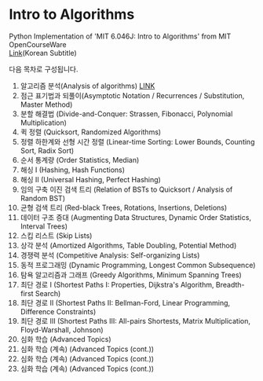 # Intro to Algorithms
Python Implementation of 'MIT 6.046J: Intro to Algorithms' from MIT OpenCourseWare<br>
[Link](http://www.snow.or.kr/lecture/applied_sciences/computer_science/532.html)(Korean Subtitle)

다음 목차로 구성됩니다.
1. 알고리즘 분석(Analysis of algorithms) [LINK](https://nbviewer.jupyter.org/github/jungwon1413/intro-to-algorithms/blob/master/Codes/Lec1.ipynb)
2. 점근 표기법과 되풀이(Asymptotic Notation / Recurrences / Substitution, Master Method)
3. 분할 해결법 (Divide-and-Conquer: Strassen, Fibonacci, Polynomial Multiplication)
4. 퀵 정렬 (Quicksort, Randomized Algorithms)
5. 정렬 하한계와 선형 시간 정렬 (Linear-time Sorting: Lower Bounds, Counting Sort, Radix Sort)
6. 순서 통계량 (Order Statistics, Median)
7. 해싱 I (Hashing, Hash Functions)
8. 해싱 II (Universal Hashing, Perfect Hashing)
9. 임의 구축 이진 검색 트리 (Relation of BSTs to Quicksort / Analysis of Random BST)
10. 균형 검색 트리 (Red-black Trees, Rotations, Insertions, Deletions)
11. 데이터 구조 증대 (Augmenting Data Structures, Dynamic Order Statistics, Interval Trees)
12. 스킵 리스트 (Skip Lists)
13. 상각 분석 (Amortized Algorithms, Table Doubling, Potential Method)
14. 경쟁력 분석 (Competitive Analysis: Self-organizing Lists)
15. 동적 프로그래밍 (Dynamic Programming, Longest Common Subsequence)
16. 탐욕 알고리즘과 그래프 (Greedy Algorithms, Minimum Spanning Trees)
17. 최단 경로 I (Shortest Paths I: Properties, Dijkstra's Algorithm, Breadth-first Search)
18. 최단 경로 II (Shortest Paths II: Bellman-Ford, Linear Programming, Difference Constraints)
19. 최단 경로 III (Shortest Paths III: All-pairs Shortests, Matrix Multiplication, Floyd-Warshall, Johnson)
20. 심화 학습 (Advanced Topics)
21. 심화 학습 (계속) (Advanced Topics (cont.))
22. 심화 학습 (계속) (Advanced Topics (cont.))
23. 심화 학습 (계속) (Advanced Topics (cont.))
